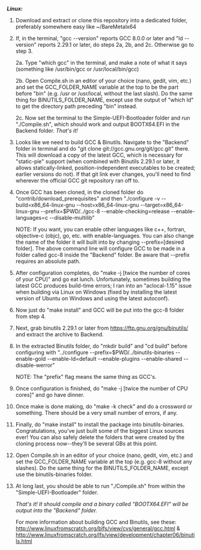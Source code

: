 ***Linux:***  
1. Download and extract or clone this repository into a dedicated folder, preferably somewhere easy like ~/BareMetalx64

2. If, in the terminal, "gcc --version" reports GCC 8.0.0 or later and "ld --version" reports 2.29.1 or later, do steps 2a, 2b, and 2c. Otherwise go to step 3.

    2a. Type "which gcc" in the terminal, and make a note of what it says (something like /usr/bin/gcc or /usr/local/bin/gcc)

    2b. Open Compile.sh in an editor of your choice (nano, gedit, vim, etc.) and set the GCC_FOLDER_NAME variable at the top to be the part before "bin" (e.g. /usr or /usr/local, without the last slash). Do the same thing for BINUTILS_FOLDER_NAME, except use the output of "which ld" to get the directory path preceding "bin" instead.

    2c. Now set the terminal to the Simple-UEFI-Bootloader folder and run "./Compile.sh", which should work and output BOOTX64.EFI in the Backend folder. *That's it!*

3. Looks like we need to build GCC & Binutils. Navigate to the "Backend" folder in terminal and do "git clone git://gcc.gnu.org/git/gcc.git" there. This will download a copy of the latest GCC, which is necessary for "static-pie" support (when combined with Binutils 2.29.1 or later, it allows  statically-linked, position-independent executables to be created; earlier versions do not). If that git link ever changes, you'll need to find wherever the official GCC git repository ran off to.

4. Once GCC has been cloned, in the cloned folder do "contrib/download_prerequisites" and then "./configure -v --build=x86_64-linux-gnu --host=x86_64-linux-gnu --target=x86_64-linux-gnu --prefix=$PWD/../gcc-8 --enable-checking=release --enable-languages=c --disable-multilib"

    NOTE: If you want, you can enable other languages like c++, fortran, objective-c (objc), go, etc. with enable-languages. You can also change the name of the folder it will built into by changing --prefix=[desired folder]. The above command line will configure GCC to be made in a folder called gcc-8 inside the "Backend" folder. Be aware that --prefix requires an absolute path.

5. After configuration completes, do "make -j [twice the number of cores of your CPU]" and go eat lunch. Unfortunately, sometimes building the latest GCC produces build-time errors; I ran into an "aclocal-1.15" issue when building via Linux on Windows (fixed by installing the latest version of Ubuntu on Windows and using the latest autoconf).

6. Now just do "make install" and GCC will be put into the gcc-8 folder from step 4.

7. Next, grab binutils 2.29.1 or later from https://ftp.gnu.org/gnu/binutils/ and extract the archive to Backend.

8. In the extracted Binutils folder, do "mkdir build" and "cd build" before configuring with "../configure --prefix=$PWD/../binutils-binaries --enable-gold --enable-ld=default --enable-plugins --enable-shared --disable-werror"

    NOTE: The "prefix" flag means the same thing as GCC's.

9. Once configuration is finished, do "make -j [twice the number of CPU cores]" and go have dinner.

10. Once make is done making, do "make -k check" and do a crossword or something. There should be a very small number of errors, if any.

11. Finally, do "make install" to install the package into binutils-binaries. Congratulations, you've just built some of the biggest Linux sources ever! You can also safely delete the folders that were created by the cloning process now--they'll be several GBs at this point.

12. Open Compile.sh in an editor of your choice (nano, gedit, vim, etc.) and set the GCC_FOLDER_NAME variable at the top (e.g. gcc-8 without any slashes). Do the same thing for the BINUTILS_FOLDER_NAME, except use the binutils-binaries folder.

13. At long last, you should be able to run "./Compile.sh" from within the "Simple-UEFI-Bootloader" folder.

    *That's it! It should compile and a binary called "BOOTX64.EFI" will be output into the "Backend" folder.*

    For more information about building GCC and Binutils, see these: http://www.linuxfromscratch.org/blfs/view/cvs/general/gcc.html & http://www.linuxfromscratch.org/lfs/view/development/chapter06/binutils.html  

